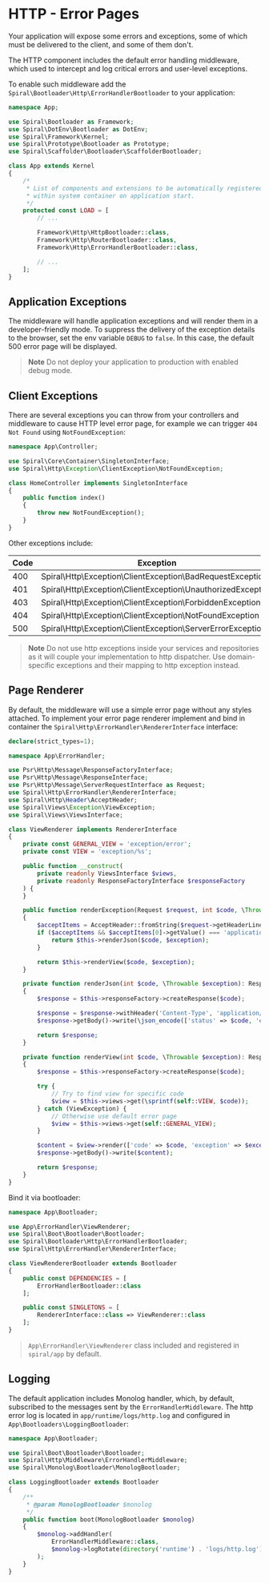 # HTTP - Error Pages

Your application will expose some errors and exceptions, some of which must be delivered to the client, and some of them
don't.

The HTTP component includes the default error handling middleware, which used to intercept and log critical errors and
user-level exceptions.

To enable such middleware add the `Spiral\Bootloader\Http\ErrorHandlerBootloader` to your application:

```php
namespace App;

use Spiral\Bootloader as Framework;
use Spiral\DotEnv\Bootloader as DotEnv;
use Spiral\Framework\Kernel;
use Spiral\Prototype\Bootloader as Prototype;
use Spiral\Scaffolder\Bootloader\ScaffolderBootloader;

class App extends Kernel
{
    /*
     * List of components and extensions to be automatically registered
     * within system container on application start.
     */
    protected const LOAD = [
        // ...

        Framework\Http\HttpBootloader::class,
        Framework\Http\RouterBootloader::class,
        Framework\Http\ErrorHandlerBootloader::class,

        // ...
    ];
}
```

## Application Exceptions

The middleware will handle application exceptions and will render them in a developer-friendly mode. To suppress the
delivery of the exception details to the browser, set the env variable `DEBUG` to `false`. In this case, the default 500
error page will be displayed.

> **Note**
> Do not deploy your application to production with enabled debug mode.

## Client Exceptions

There are several exceptions you can throw from your controllers and middleware to cause HTTP level error page, for
example we can trigger `404 Not Found` using `NotFoundException`:

```php
namespace App\Controller;

use Spiral\Core\Container\SingletonInterface;
use Spiral\Http\Exception\ClientException\NotFoundException;

class HomeController implements SingletonInterface
{
    public function index()
    {
        throw new NotFoundException();
    }
}
```

Other exceptions include:

| Code | Exception                                                   |
|------|-------------------------------------------------------------|
| 400  | Spiral\Http\Exception\ClientException\BadRequestException   |
| 401  | Spiral\Http\Exception\ClientException\UnauthorizedException |
| 403  | Spiral\Http\Exception\ClientException\ForbiddenException    |
| 404  | Spiral\Http\Exception\ClientException\NotFoundException     |
| 500  | Spiral\Http\Exception\ClientException\ServerErrorException  |

> **Note**
> Do not use http exceptions inside your services and repositories as it will couple your implementation to http
> dispatcher. Use domain-specific exceptions and their mapping to http exception instead.

## Page Renderer

By default, the middleware will use a simple error page without any styles attached. To implement your error page
renderer implement and bind in container the `Spiral\Http\ErrorHandler\RendererInterface` interface:

```php
declare(strict_types=1);

namespace App\ErrorHandler;

use Psr\Http\Message\ResponseFactoryInterface;
use Psr\Http\Message\ResponseInterface;
use Psr\Http\Message\ServerRequestInterface as Request;
use Spiral\Http\ErrorHandler\RendererInterface;
use Spiral\Http\Header\AcceptHeader;
use Spiral\Views\Exception\ViewException;
use Spiral\Views\ViewsInterface;

class ViewRenderer implements RendererInterface
{
    private const GENERAL_VIEW = 'exception/error';
    private const VIEW = 'exception/%s';

    public function __construct(
        private readonly ViewsInterface $views,
        private readonly ResponseFactoryInterface $responseFactory
    ) {
    }

    public function renderException(Request $request, int $code, \Throwable $exception): ResponseInterface
    {
        $acceptItems = AcceptHeader::fromString($request->getHeaderLine('Accept'))->getAll();
        if ($acceptItems && $acceptItems[0]->getValue() === 'application/json') {
            return $this->renderJson($code, $exception);
        }

        return $this->renderView($code, $exception);
    }

    private function renderJson(int $code, \Throwable $exception): ResponseInterface
    {
        $response = $this->responseFactory->createResponse($code);

        $response = $response->withHeader('Content-Type', 'application/json; charset=UTF-8');
        $response->getBody()->write(\json_encode(['status' => $code, 'error' => $exception->getMessage()]));

        return $response;
    }

    private function renderView(int $code, \Throwable $exception): ResponseInterface
    {
        $response = $this->responseFactory->createResponse($code);

        try {
            // Try to find view for specific code
            $view = $this->views->get(\sprintf(self::VIEW, $code));
        } catch (ViewException) {
            // Otherwise use default error page
            $view = $this->views->get(self::GENERAL_VIEW);
        }

        $content = $view->render(['code' => $code, 'exception' => $exception]);
        $response->getBody()->write($content);

        return $response;
    }
}
```

Bind it via bootloader:

```php
namespace App\Bootloader;

use App\ErrorHandler\ViewRenderer;
use Spiral\Boot\Bootloader\Bootloader;
use Spiral\Bootloader\Http\ErrorHandlerBootloader;
use Spiral\Http\ErrorHandler\RendererInterface;

class ViewRendererBootloader extends Bootloader
{
    public const DEPENDENCIES = [
        ErrorHandlerBootloader::class
    ];

    public const SINGLETONS = [
        RendererInterface::class => ViewRenderer::class
    ];
}
```

> `App\ErrorHandler\ViewRenderer` class included and registered in `spiral/app` by default.

## Logging

The default application includes Monolog handler, which, by default, subscribed to the messages sent by
the `ErrorHandlerMiddleware`. The http error log is located in `app/runtime/logs/http.log` and configured
in `App\Bootloaders\LoggingBootloader`:

```php
namespace App\Bootloader;

use Spiral\Boot\Bootloader\Bootloader;
use Spiral\Http\Middleware\ErrorHandlerMiddleware;
use Spiral\Monolog\Bootloader\MonologBootloader;

class LoggingBootloader extends Bootloader
{
    /**
     * @param MonologBootloader $monolog
     */
    public function boot(MonologBootloader $monolog)
    {
        $monolog->addHandler(
            ErrorHandlerMiddleware::class,
            $monolog->logRotate(directory('runtime') . 'logs/http.log')
        );
    }
}
```

